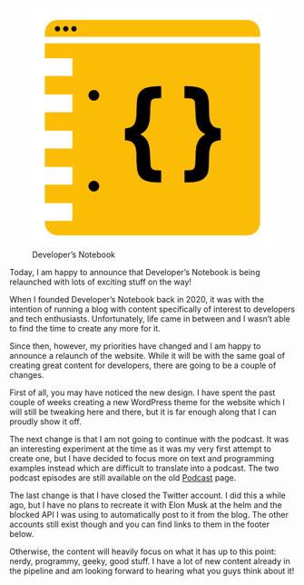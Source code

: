 <figure><img loading="lazy" decoding="async" src="logo-2023.png" alt="Developer's Notebook"><figcaption>Developer’s Notebook</figcaption></figure>

Today, I am happy to announce that Developer’s Notebook is being relaunched with lots of exciting stuff on the way!

When I founded Developer’s Notebook back in 2020, it was with the intention of running a blog with content specifically of interest to developers and tech enthusiasts. Unfortunately, life came in between and I wasn’t able to find the time to create any more for it.

Since then, however, my priorities have changed and I am happy to announce a relaunch of the website. While it will be with the same goal of creating great content for developers, there are going to be a couple of changes.

First of all, you may have noticed the new design. I have spent the past couple of weeks creating a new WordPress theme for the website which I will still be tweaking here and there, but it is far enough along that I can proudly show it off.

The next change is that I am not going to continue with the podcast. It was an interesting experiment at the time as it was my very first attempt to create one, but I have decided to focus more on text and programming examples instead which are difficult to translate into a podcast. The two podcast episodes are still available on the old [Podcast](https://www.developers-notebook.com/podcast/) page.

The last change is that I have closed the Twitter account. I did this a while ago, but I have no plans to recreate it with Elon Musk at the helm and the blocked API I was using to automatically post to it from the blog. The other accounts still exist though and you can find links to them in the footer below.

Otherwise, the content will heavily focus on what it has up to this point: nerdy, programmy, geeky, good stuff. I have a lot of new content already in the pipeline and am looking forward to hearing what you guys think about it!
